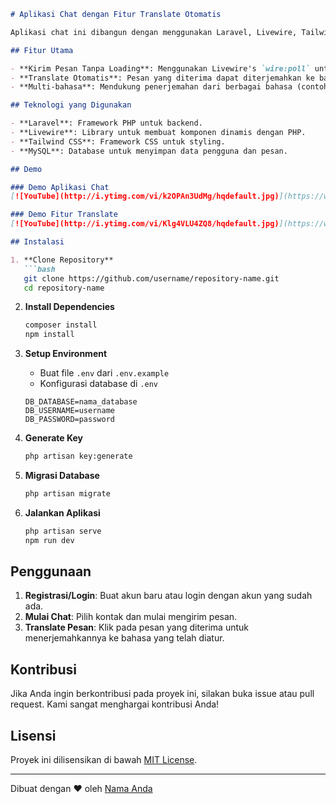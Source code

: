 ```markdown
# Aplikasi Chat dengan Fitur Translate Otomatis

Aplikasi chat ini dibangun dengan menggunakan Laravel, Livewire, Tailwind, dan MySQL. Aplikasi ini memungkinkan pengguna untuk mengirim pesan tanpa loading (menggunakan `wire:poll`) dan memiliki fitur translate otomatis. Pesan yang diterima dapat diterjemahkan ke bahasa yang telah diatur oleh pengguna (contoh: Bahasa Indonesia) dengan sekali klik.

## Fitur Utama

- **Kirim Pesan Tanpa Loading**: Menggunakan Livewire's `wire:poll` untuk memperbarui pesan secara real-time tanpa perlu me-refresh halaman.
- **Translate Otomatis**: Pesan yang diterima dapat diterjemahkan ke bahasa yang telah diatur oleh pengguna (contoh: Bahasa Indonesia) dengan sekali klik.
- **Multi-bahasa**: Mendukung penerjemahan dari berbagai bahasa (contoh: Jepang ke Indonesia).

## Teknologi yang Digunakan

- **Laravel**: Framework PHP untuk backend.
- **Livewire**: Library untuk membuat komponen dinamis dengan PHP.
- **Tailwind CSS**: Framework CSS untuk styling.
- **MySQL**: Database untuk menyimpan data pengguna dan pesan.

## Demo

### Demo Aplikasi Chat
[![YouTube](http://i.ytimg.com/vi/k2OPAn3UdMg/hqdefault.jpg)](https://www.youtube.com/watch?v=k2OPAn3UdMg)

### Demo Fitur Translate
[![YouTube](http://i.ytimg.com/vi/Klg4VLU4ZQ8/hqdefault.jpg)](https://www.youtube.com/watch?v=Klg4VLU4ZQ8)

## Instalasi

1. **Clone Repository**
   ```bash
   git clone https://github.com/username/repository-name.git
   cd repository-name
   ```

2. **Install Dependencies**
   ```bash
   composer install
   npm install
   ```

3. **Setup Environment**
   - Buat file `.env` dari `.env.example`
   - Konfigurasi database di `.env`
   ```env
   DB_DATABASE=nama_database
   DB_USERNAME=username
   DB_PASSWORD=password
   ```

4. **Generate Key**
   ```bash
   php artisan key:generate
   ```

5. **Migrasi Database**
   ```bash
   php artisan migrate
   ```

6. **Jalankan Aplikasi**
   ```bash
   php artisan serve
   npm run dev
   ```

## Penggunaan

1. **Registrasi/Login**: Buat akun baru atau login dengan akun yang sudah ada.
2. **Mulai Chat**: Pilih kontak dan mulai mengirim pesan.
3. **Translate Pesan**: Klik pada pesan yang diterima untuk menerjemahkannya ke bahasa yang telah diatur.

## Kontribusi

Jika Anda ingin berkontribusi pada proyek ini, silakan buka issue atau pull request. Kami sangat menghargai kontribusi Anda!

## Lisensi

Proyek ini dilisensikan di bawah [MIT License](LICENSE).

---

Dibuat dengan ❤️ oleh [Nama Anda](https://github.com/username)
```

